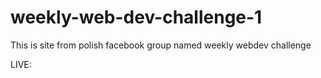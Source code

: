 # weekly-web-dev-challenge-1

This is site from polish facebook group named weekly webdev challenge

LIVE: 
